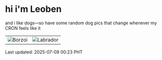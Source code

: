 # hi i'm Leoben

and i like dogs—so have some random dog pics that change whenever my CRON feels like it

|  |  |
|--------|----------|
| ![Borzoi](https://random-dog-vercel.vercel.app/api/random-borzoi?v=1751991796) | ![Labrador](https://random-dog-vercel.vercel.app/api/random-labrador?v=1751991796) |

Last updated: 2025-07-09 00:23 PHT
